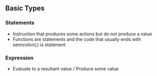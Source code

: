 ## Basic Types

### Statements

- Instruction that produces some actions but do not produce a value
- Functions are statements and the code that usually ends with semicolon(;) is statement

### Expression

- Evaluate to a resultant value / Produce some value
